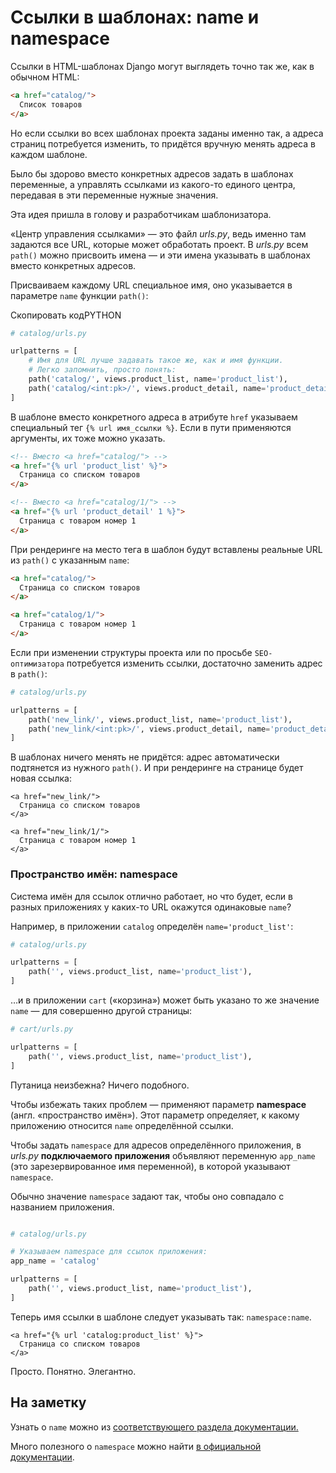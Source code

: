 # Ссылки в шаблонах: name и namespace

Ссылки в HTML-шаблонах Django могут выглядеть точно так же, как в обычном HTML:

```html
<a href="catalog/">
  Список товаров
</a> 
```

Но если ссылки во всех шаблонах проекта заданы именно так, а адреса страниц потребуется изменить, то придётся вручную менять адреса в каждом шаблоне.

Было бы здорово вместо конкретных адресов задать в шаблонах переменные, а управлять ссылками из какого-то единого центра, передавая в эти переменные нужные значения.

Эта идея пришла в голову и разработчикам шаблонизатора.

«Центр управления ссылками» — это файл _urls.py_, ведь именно там задаются все URL, которые может обработать проект. В _urls.py_ всем `path()` можно присвоить имена — и эти имена указывать в шаблонах вместо конкретных адресов.

Присваиваем каждому URL специальное имя, оно указывается в параметре `name` функции `path()`:

Скопировать кодPYTHON

```python
# catalog/urls.py

urlpatterns = [
    # Имя для URL лучше задавать такое же, как и имя функции. 
    # Легко запомнить, просто понять:
    path('catalog/', views.product_list, name='product_list'),  
    path('catalog/<int:pk>/', views.product_detail, name='product_detail'),
] 
```

В шаблоне вместо конкретного адреса в атрибуте `href` указываем специальный тег `{% url имя_ссылки %}`. Если в пути применяются аргументы, их тоже можно указать.

```html
<!-- Вместо <a href="catalog/"> -->
<a href="{% url 'product_list' %}">
  Страница со списком товаров
</a>

<!-- Вместо <a href="catalog/1/"> -->
<a href="{% url 'product_detail' 1 %}">
  Страница c товаром номер 1
</a> 
```

При рендеринге на место тега в шаблон будут вставлены реальные URL из `path()` с указанным `name`:

```html
<a href="catalog/">
  Страница со списком товаров
</a>

<a href="catalog/1/">
  Страница c товаром номер 1
</a> 
```

Если при изменении структуры проекта или по просьбе `SEO-оптимизатора` потребуется изменить ссылки, достаточно заменить адрес в `path()`:

```python
# catalog/urls.py

urlpatterns = [
    path('new_link/', views.product_list, name='product_list'),
    path('new_link/<int:pk>/', views.product_detail, name='product_detail'),
] 
```

В шаблонах ничего менять не придётся: адрес автоматически подтянется из нужного `path()`. И при рендеринге на странице будет новая ссылка:

```django
<a href="new_link/">
  Страница со списком товаров
</a>

<a href="new_link/1/">
  Страница c товаром номер 1
</a> 
```

### Пространство имён: **namespace**

Система имён для ссылок отлично работает, но что будет, если в разных приложениях у каких-то URL окажутся одинаковые `name`?

Например, в приложении `catalog` определён `name='product_list'`:

```python
# catalog/urls.py

urlpatterns = [
    path('', views.product_list, name='product_list'),
] 
```

…и в приложении `cart` («корзина») может быть указано то же значение `name` — для совершенно другой страницы:

```python
# cart/urls.py

urlpatterns = [
    path('', views.product_list, name='product_list'),
] 
```

Путаница неизбежна? Ничего подобного.

Чтобы избежать таких проблем — применяют параметр **namespace** (англ. «пространство имён»). Этот параметр определяет, к какому приложению относится `name` определённой ссылки.

Чтобы задать `namespace` для адресов определённого приложения, в _urls.py_ **подключаемого приложения** объявляют переменную `app_name` (это зарезервированное имя переменной), в которой указывают `namespace`.

Обычно значение `namespace` задают так, чтобы оно совпадало с названием приложения.

```python

# catalog/urls.py

# Указываем namespace для ссылок приложения:
app_name = 'catalog'

urlpatterns = [
    path('', views.product_list, name='product_list'),
] 
```

Теперь имя ссылки в шаблоне следует указывать так: `namespace:name`.

```django
<a href="{% url 'catalog:product_list' %}">
  Страница со списком товаров
</a> 
```

Просто. Понятно. Элегантно.

## На заметку

Узнать о `name` можно из [соответствующего раздела документации.](https://docs.djangoproject.com/en/3.2/topics/http/urls/#naming-url-patterns)

Много полезного о `namespace` можно найти [в официальной документации](https://docs.djangoproject.com/en/3.2/topics/http/urls/#url-namespaces-and-included-urlconfs).